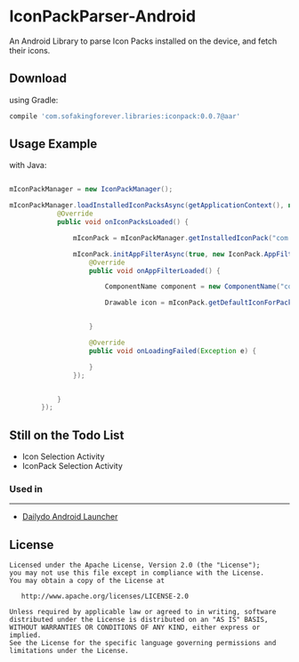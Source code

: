 IconPackParser-Android
======

An Android Library to parse Icon Packs installed on the device, and fetch their icons.

Download
--------

using Gradle:
```groovy
compile 'com.sofakingforever.libraries:iconpack:0.0.7@aar'
```


Usage Example
--------

with Java:

```java

mIconPackManager = new IconPackManager();

mIconPackManager.loadInstalledIconPacksAsync(getApplicationContext(), new IconPackManager.Listener() {
            @Override
            public void onIconPacksLoaded() {

                mIconPack = mIconPackManager.getInstalledIconPack("com.example.iconpack");

                mIconPack.initAppFilterAsync(true, new IconPack.AppFilterListener() {
                    @Override
                    public void onAppFilterLoaded() {

                        ComponentName component = new ComponentName("com.app.example", ".ExampleActivity");

                        Drawable icon = mIconPack.getDefaultIconForPackage(MainActivity.this, component, true);


                    }

                    @Override
                    public void onLoadingFailed(Exception e) {

                    }
                });


            }
        });

```


Still on the Todo List
--------
- Icon Selection Activity
- IconPack Selection Activity


### Used in
--------
- [Dailydo Android Launcher](https://play.google.com/store/apps/details?id=com.sofaking.dailydo)

License
-------

    Licensed under the Apache License, Version 2.0 (the "License");
    you may not use this file except in compliance with the License.
    You may obtain a copy of the License at

       http://www.apache.org/licenses/LICENSE-2.0

    Unless required by applicable law or agreed to in writing, software
    distributed under the License is distributed on an "AS IS" BASIS,
    WITHOUT WARRANTIES OR CONDITIONS OF ANY KIND, either express or implied.
    See the License for the specific language governing permissions and
    limitations under the License.
